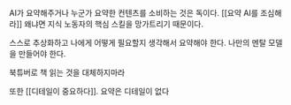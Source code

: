 AI가 요약해주거나 누군가 요약한 컨텐츠를 소비하는 것은 독이다. [[요약 AI를 조심해라]]
왜냐면 지식 노동자의 핵심 스킬을 망가트리기 때문이다.

스스로 추상화하고 나에게 어떻게 필요할지 생각해서 요약해야 한다. 나만의 멘탈 모델을 만들어야 한다.

북튜버로 책 읽는 것을 대체하지마라

또한 [[디테일이 중요하다]]. 요약은 디테일이 없다
